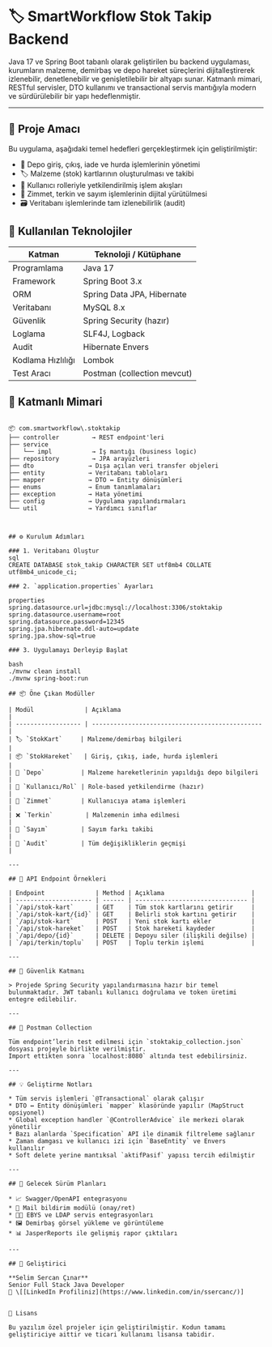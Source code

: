 # 🏷️ SmartWorkflow Stok Takip Backend

Java 17 ve Spring Boot tabanlı olarak geliştirilen bu backend uygulaması, kurumların malzeme, demirbaş ve depo hareket süreçlerini dijitalleştirerek izlenebilir, denetlenebilir ve genişletilebilir bir altyapı sunar. Katmanlı mimari, RESTful servisler, DTO kullanımı ve transactional servis mantığıyla modern ve sürdürülebilir bir yapı hedeflenmiştir.

---

## 📌 Proje Amacı

Bu uygulama, aşağıdaki temel hedefleri gerçekleştirmek için geliştirilmiştir:

- 🧾 Depo giriş, çıkış, iade ve hurda işlemlerinin yönetimi  
- 🏷️ Malzeme (stok) kartlarının oluşturulması ve takibi  
- 🔐 Kullanıcı rolleriyle yetkilendirilmiş işlem akışları  
- 🔄 Zimmet, terkin ve sayım işlemlerinin dijital yürütülmesi  
- 🗃️ Veritabanı işlemlerinde tam izlenebilirlik (audit)  


## 🧰 Kullanılan Teknolojiler

| Katman        | Teknoloji / Kütüphane |
|---------------|------------------------|
| Programlama   | Java 17                |
| Framework     | Spring Boot 3.x        |
| ORM           | Spring Data JPA, Hibernate |
| Veritabanı    | MySQL 8.x              |
| Güvenlik      | Spring Security (hazır) |
| Loglama       | SLF4J, Logback         |
| Audit         | Hibernate Envers       |
| Kodlama Hızlılığı | Lombok             |
| Test Aracı    | Postman (collection mevcut) |


## 🧱 Katmanlı Mimari

```

📦 com.smartworkflow\.stoktakip
├── controller         → REST endpoint'leri
├── service
│   └── impl           → İş mantığı (business logic)
├── repository         → JPA arayüzleri
├── dto               → Dışa açılan veri transfer objeleri
├── entity            → Veritabanı tabloları
├── mapper            → DTO ↔ Entity dönüşümleri
├── enums             → Enum tanımlamaları
├── exception         → Hata yönetimi
├── config            → Uygulama yapılandırmaları
└── util              → Yardımcı sınıflar



## ⚙️ Kurulum Adımları

### 1. Veritabanı Oluştur
sql
CREATE DATABASE stok_takip CHARACTER SET utf8mb4 COLLATE utf8mb4_unicode_ci;

### 2. `application.properties` Ayarları

properties
spring.datasource.url=jdbc:mysql://localhost:3306/stoktakip
spring.datasource.username=root
spring.datasource.password=12345
spring.jpa.hibernate.ddl-auto=update
spring.jpa.show-sql=true

### 3. Uygulamayı Derleyip Başlat

bash
./mvnw clean install
./mvnw spring-boot:run

## 📦 Öne Çıkan Modüller

| Modül              | Açıklama                                        |
| ------------------ | ----------------------------------------------- |
| 🏷️ `StokKart`     | Malzeme/demirbaş bilgileri                      |
| 📦 `StokHareket`   | Giriş, çıkış, iade, hurda işlemleri             |
| 🏢 `Depo`          | Malzeme hareketlerinin yapıldığı depo bilgileri |
| 👤 `Kullanıcı/Rol` | Role-based yetkilendirme (hazır)                |
| 🔁 `Zimmet`        | Kullanıcıya atama işlemleri                     |
| ❌ `Terkin`         | Malzemenin imha edilmesi                        |
| 🧮 `Sayım`         | Sayım farkı takibi                              |
| 📜 `Audit`         | Tüm değişikliklerin geçmişi                     |

---

## 🔌 API Endpoint Örnekleri

| Endpoint              | Method | Açıklama                        |
| --------------------- | ------ | ------------------------------- |
| `/api/stok-kart`      | GET    | Tüm stok kartlarını getirir     |
| `/api/stok-kart/{id}` | GET    | Belirli stok kartını getirir    |
| `/api/stok-kart`      | POST   | Yeni stok kartı ekler           |
| `/api/stok-hareket`   | POST   | Stok hareketi kaydeder          |
| `/api/depo/{id}`      | DELETE | Depoyu siler (ilişkili değilse) |
| `/api/terkin/toplu`   | POST   | Toplu terkin işlemi             |

---

## 🔐 Güvenlik Katmanı

> Projede Spring Security yapılandırmasına hazır bir temel bulunmaktadır. JWT tabanlı kullanıcı doğrulama ve token üretimi entegre edilebilir.

---

## 🧪 Postman Collection

Tüm endpoint’lerin test edilmesi için `stoktakip_collection.json` dosyası projeyle birlikte verilmiştir.
Import ettikten sonra `localhost:8080` altında test edebilirsiniz.

---

## 💡 Geliştirme Notları

* Tüm servis işlemleri `@Transactional` olarak çalışır
* DTO ↔ Entity dönüşümleri `mapper` klasöründe yapılır (MapStruct opsiyonel)
* Global exception handler `@ControllerAdvice` ile merkezi olarak yönetilir
* Bazı alanlarda `Specification` API ile dinamik filtreleme sağlanır
* Zaman damgası ve kullanıcı izi için `BaseEntity` ve Envers kullanılır
* Soft delete yerine mantıksal `aktifPasif` yapısı tercih edilmiştir

---

## 🔄 Gelecek Sürüm Planları

* 📈 Swagger/OpenAPI entegrasyonu
* 📩 Mail bildirim modülü (onay/ret)
* 🧑‍💼 EBYS ve LDAP servis entegrasyonları
* 🖼️ Demirbaş görsel yükleme ve görüntüleme
* 📊 JasperReports ile gelişmiş rapor çıktıları

---

## 📇 Geliştirici

**Selim Sercan Çınar**
Senior Full Stack Java Developer
💼 \[[LinkedIn Profiliniz](https://www.linkedin.com/in/ssercanc/)]


📝 Lisans

Bu yazılım özel projeler için geliştirilmiştir. Kodun tamamı geliştiriciye aittir ve ticari kullanımı lisansa tabidir.
